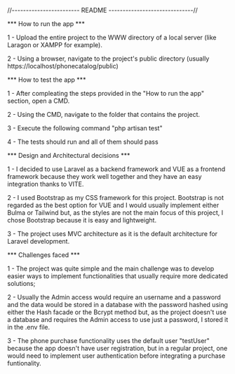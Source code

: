 //------------------------ README ------------------------------//

*** How to run the app ***

1 - Upload the entire project to the WWW directory of a local server (like Laragon or XAMPP for example).

2 - Using a browser, navigate to the project's public directory (usually https://localhost/phonecatalog/public)

*** How to test the app ***

1 - After compleating the steps provided in the "How to run the app" section, open a CMD.

2 - Using the CMD, navigate to the folder that contains the project.

3 - Execute the following command "php artisan test"

4 - The tests should run and all of them should pass

*** Design and Architectural decisions ***

1 - I decided to use Laravel as a backend framework and VUE as a frontend framework because they work well together and they have an easy integration thanks to VITE.

2 - I used Bootstrap as my CSS framework for this project. Bootstrap is not regarded as the best option for VUE and I would usually implement either Bulma or Tailwind 
but, as the styles are not the main focus of this project, I chose Bootstrap because it is easy and lightweight.

3 - The project uses MVC architecture as it is the default architecture for Laravel development.

*** Challenges faced ***

1 - The project was quite simple and the main challenge was to develop easier ways to implement functionalities that usually require more dedicated solutions;

2 - Usually the Admin access would require an username and a password and the data would be stored in a database with the password hashed using either the Hash facade 
or the Bcrypt method but, as the project doesn't use a database and requires the Admin access to use just a password, I stored it in the .env file.

3 - The phone purchase functionality uses the default user "testUser" because the app doesn't have user registration, but in a regular project, one would need to implement
user authentication before integrating a purchase funtionality.
